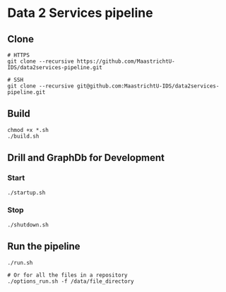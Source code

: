 # Data 2 Services pipeline

## Clone

```shell
# HTTPS
git clone --recursive https://github.com/MaastrichtU-IDS/data2services-pipeline.git

# SSH
git clone --recursive git@github.com:MaastrichtU-IDS/data2services-pipeline.git
```

## Build
```shell
chmod +x *.sh
./build.sh
```

## Drill and GraphDb for Development
### Start
```shell
./startup.sh
```
### Stop
```shell
./shutdown.sh
```

## Run the pipeline
```shell
./run.sh

# Or for all the files in a repository
./options_run.sh -f /data/file_directory
```

